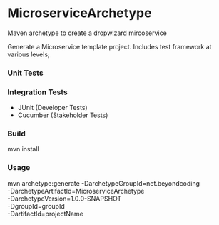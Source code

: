 # MicroserviceArchetype
Maven archetype to create a dropwizard mircoservice

Generate a Microservice template project. Includes test framework at various levels;

### Unit Tests

### Integration Tests
 - JUnit (Developer Tests)
 - Cucumber (Stakeholder Tests)

### Build

mvn install

### Usage

mvn archetype:generate -DarchetypeGroupId=net.beyondcoding \
-DarchetypeArtifactId=MicroserviceArchetype \
-DarchetypeVersion=1.0.0-SNAPSHOT \
-DgroupId=groupId \
-DartifactId=projectName
